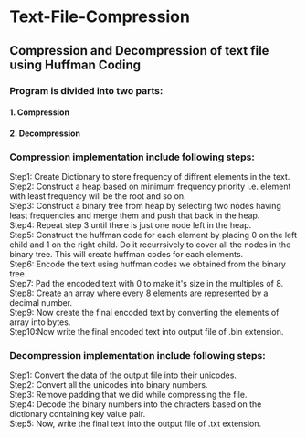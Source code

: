 # Text-File-Compression
<h2>Compression and Decompression of text file using Huffman Coding</h2>
<h3>Program is divided into two parts:</h3>
<h4>1. Compression<br></h4>
<h4>2. Decompression</h4>


<h3>Compression implementation include following steps:</h3>

Step1: Create Dictionary to store frequency of diffrent elements in the text.<br>
Step2: Construct a heap based on minimum frequency priority i.e. element with least frequency will be the root and so on.<br>
Step3: Construct a binary tree from heap by selecting two nodes having least frequencies and merge them and push that back in        the heap.<br>
Step4: Repeat step 3 until there is just one node left in the heap.<br>
Step5: Construct the huffman code for each element by placing 0 on the left child and 1 on the right child. Do it        recurrsively to cover all the nodes in the binary tree. This will create huffman codes for each elements.<br>
Step6: Encode the text using huffman codes we obtained from the binary tree.<br>
Step7: Pad the encoded text with 0 to make it's size in the multiples of 8.<br>
Step8: Create an array where every 8 elements are represented by a decimal number.<br>
Step9: Now create the final encoded text by converting the elements of array into bytes.<br>
Step10:Now write the final encoded text into output file of .bin extension.<br>


<h3>Decompression implementation include following steps:<br></h3>

Step1: Convert the data of the output file into their unicodes.<br>
Step2: Convert all the unicodes into binary numbers.<br>
Step3: Remove padding that we did while compressing the file.<br>
Step4: Decode the binary numbers into the chracters based on the dictionary containing key value pair.<br>
Step5: Now, write the final text into the output file of .txt extension.<br>



